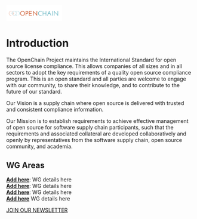 [<img src="./img/large_logo.png" alt="drawing" width="150"/>](https://www.openchainproject.org/)

# Introduction
The OpenChain Project maintains the International Standard for open source license compliance. This allows companies of all sizes and in all sectors to adopt the key requirements of a quality open source compliance program. This is an open standard and all parties are welcome to engage with our community, to share their knowledge, and to contribute to the future of our standard.

Our Vision is a supply chain where open source is delivered with trusted and consistent compliance information.

Our Mission is to establish requirements to achieve effective management of open source for software supply chain participants, such that the requirements and associated collateral are developed collaboratively and openly by representatives from the software supply chain, open source community, and academia.

## WG Areas
**[Add here](https://github.com/Green-Software-Foundation/standards_wg)**: WG details here <br>
**[Add here](https://github.com/Green-Software-Foundation/innovation_wg)**: WG details here  <br>
**[Add here](https://github.com/Green-Software-Foundation/community_wg)**: WG details here <br>
**[Add here](https://github.com/Green-Software-Foundation/trademark_wg)** WG details here 

[JOIN OUR NEWSLETTER]()
